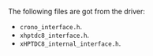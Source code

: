
 The following files are got from the driver:
 - `crono_interface.h`.
 - `xhptdc8_interface.h`.
 - `xHPTDC8_internal_interface.h`.
 
